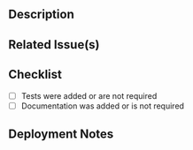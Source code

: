 <!--
  Thank you for your contribution to the Vitess project.
  How to contribute: https://vitess.io/docs/contributing/
  Please first make sure there is an open Issue to discuss the feature/fix suggested in this PR.
  If this is a new feature, please mark the Issue as "RFC".
 -->

<!-- if this PR is Work in Progress please create it as a Draft Pull Request -->

## Description
<!-- A few sentences describing the overall goals of the pull request's commits. -->
<!-- If this is a bug fix and you think the fix should be backported, please write so. -->

## Related Issue(s)
<!-- List related issues and pull requests. If this PR fixes an issue, please add it using Fixes #????  -->


## Checklist
- [ ] Tests were added or are not required
- [ ] Documentation was added or is not required

## Deployment Notes
<!-- Notes regarding deployment of the contained body of work. These should note any db migrations, etc. -->
